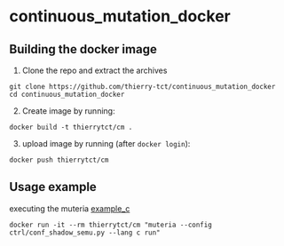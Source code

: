 # continuous_mutation_docker

## Building the docker image

1. Clone the repo and extract the archives
```
git clone https://github.com/thierry-tct/continuous_mutation_docker
cd continuous_mutation_docker
```

2. Create image by running:
```
docker build -t thierrytct/cm .
```

3. upload image by running (after `docker login`):
```
docker push thierrytct/cm
```

## Usage example

executing the muteria [example_c](https://github.com/muteria/example_c)

```
docker run -it --rm thierrytct/cm "muteria --config ctrl/conf_shadow_semu.py --lang c run"
```
